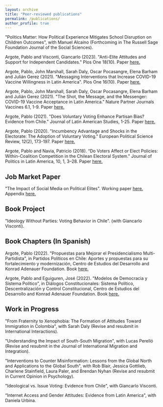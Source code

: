 ```yaml
---
layout: archive
title: "Peer-reviewed publications"
permalink: /publications/
author_profile: true
---
```


"Politics Matter: How Political Experience Mitigates School Disruption on Children Outcomes", with Manuel Alcaino (Forthcoming in The Russell Sage Foundation Journal of the Social Sciences).

Argote, Pablo and Visconti, Giancarlo (2023). "Anti-Elite Attitudes and Support for Independent Candidates." Plos One 18(10). Paper [here.](https://journals.plos.org/plosone/article?id=10.1371/journal.pone.0292098)

Argote, Pablo, John Marshall, Sarah Daly, Oscar Pocasangre, Elena Barham and Julián Gerez (2021).
"Messaging Interventions that Increase COVID-19 Vaccine Willingness in Latin America".  Plos One 16(10). Paper [here.](https://github.com/pabloargote/pabloargote.github.io/blob/master/files/hesitancy_draft.pdf)

Argote, Pablo, John Marshall, Sarah Daly, Oscar Pocasangre, Elena Barham and Julián Gerez (2021).
"The Shot, the Message, and the Messenger: COVID-19 Vaccine Acceptance in Latin America."  Nature Partner Journals Vaccines 6.1, 1-9. Paper [here.](https://www.nature.com/articles/s41541-021-00380-x.epdf?sharing_token=DFKROPWaK32LiwMI3EbnxNRgN0jAjWel9jnR3ZoTv0NXwi43hFNbiJlbIemnlRXELBSYKX8R8QLIPgbIByc69N-eyIWucET41EwVTo2FqqYXn4vvJV_iPcs8Sc4HJPuHrUkQjpy1E1Ys04vUdX17zU7sxasbITrDQgSjQYkUUak%3D)

Argote, Pablo (2021). "Does Voluntary Voting Enhance Partisan Bias? Evidence from Chile." Journal
of Latin American Studies, 1-25. Paper [here.](https://www.cambridge.org/core/journals/journal-of-latin-american-studies/article/abs/does-voluntary-voting-enhance-partisan-bias-evidence-from-chile/677BC4681C351B6CC17D8EAB868513C6)

Argote, Pablo (2020). "Incumbency Advantage and Shocks in the Electorate: The Adoption of Voluntary
Voting." European Political Science Review, 12(2), 173-197. Paper [here.](https://www.cambridge.org/core/journals/european-political-science-review/article/incumbency-advantage-and-shocks-in-the-electorate-the-adoption-of-voluntary-voting/485A1D9F6387F30FE806B7B92CE1EF3B)

Argote, Pablo and Navia, Patricio (2018). “Do Voters Affect or Elect Policies: Within-Coalition Competition in the Chilean Electoral System." Journal of Politics in Latin America, 10, 1, 3–28. Paper [here.](https://journals.sagepub.com/doi/full/10.1177/1866802X1801000101)

## Job Market Paper

"The Impact of Social Media on Political Elites". Working paper [here.](https://github.com/pabloargote/pabloargote.github.io/blob/master/files/social_media_elites.pdf) Appendix [here.](https://github.com/pabloargote/pabloargote.github.io/blob/master/files/appendix.pdf) 

## Book Project

"Ideology Without Parties: Voting Behavior in Chile". (with Giancarlo Visconti).

## Book Chapters (In Spanish)

Argote, Pablo (2022). "Propuestas para Mejorar el Presidencialismo Multi-Partidista", in Partidos Políticos en Chile: Aportes y propuestas para su fortalecimiento y modernización, Centro de Estudios del Desarrollo and Konrad Adenauer Foundation. Book [here.](https://www.academia.edu/90469972/SISTEMA_DE_PARTIDOS_EN_CHILE_REGULACI%C3%93N_Y_DESAF%C3%8DOS_DEL_PROCESO_CONSTITUCIONAL?f_ri=173501)

Argote, Pablo and Eguiguren, José (2022). "Modelos de Democracia y Sistema Político", in Diálogos Constitucionales: Sistema Político, Descentralización y Control Constitucional, Centro de Estudios del Desarrollo and Konrad Adenauer Foundation. Book [here.](https://www.ced.cl/cedcl/wp-content/uploads/2022/01/CED-2022-Dia%CC%81logos-Constitucionales-Sist-Poli%CC%81tico-Desc-y-Control-Const.pdf?fbclid=IwAR2EPSYKUZJM7GLTN5PSHFCtuz6pg7d4-VxGXoc-gti9UAR1xwKPYqa-RnA)


## Work in Progress

"From Fraternity to Xenophobia: The Formation of Attitudes Toward Immigration in Colombia", with Sarah Daly (Revise and resubmit in International Interactions).

"Understanding the Impact of South-South Migration", with Lucas Perelló (Revise and resubmit in the Journal of International Migration and Integration).

"Interventions to Counter Misinformation: Lessons from the Global North and Applications to the Global South", with Rob Blair, Jessica Gottlieb, Charlene Stainfield, Laura Paler, and Brendan Nyhan (Revise and resubmit in Current Opinion in Psychology).

"Ideological vs. Issue Voting: Evidence from Chile", with Giancarlo Visconti.

“Internet Access and Gender Attitudes: Evidence from Latin America", with Daniela Urbina.
